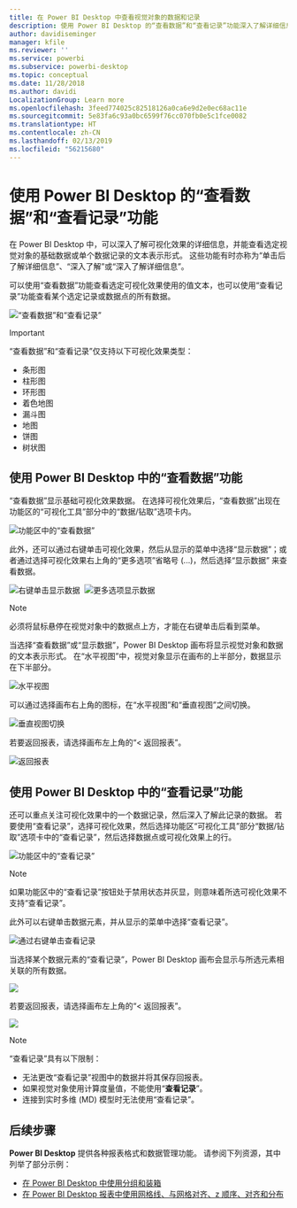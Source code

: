 ```yaml
---
title: 在 Power BI Desktop 中查看视觉对象的数据和记录
description: 使用 Power BI Desktop 的“查看数据”和“查看记录”功能深入了解详细信息
author: davidiseminger
manager: kfile
ms.reviewer: ''
ms.service: powerbi
ms.subservice: powerbi-desktop
ms.topic: conceptual
ms.date: 11/28/2018
ms.author: davidi
LocalizationGroup: Learn more
ms.openlocfilehash: 3feed774025c82518126a0ca6e9d2e0ec68ac11e
ms.sourcegitcommit: 5e83fa6c93a0bc6599f76cc070fb0e5c1fce0082
ms.translationtype: HT
ms.contentlocale: zh-CN
ms.lasthandoff: 02/13/2019
ms.locfileid: "56215680"
---
```

# <a name="use-see-data-and-see-records-in-power-bi-desktop"></a>使用 Power BI Desktop 的“查看数据”和“查看记录”功能
在 Power BI Desktop 中，可以深入了解可视化效果的详细信息，并能查看选定视觉对象的基础数据或单个数据记录的文本表示形式。 这些功能有时亦称为“单击后了解详细信息”、“深入了解”或“深入了解详细信息”。

可以使用“查看数据”功能查看选定可视化效果使用的值文本，也可以使用“查看记录”功能查看某个选定记录或数据点的所有数据。 

![“查看数据”和“查看记录”](media/desktop-see-data-see-records/see-data-record.png)

>[!IMPORTANT]
>“查看数据”和“查看记录”仅支持以下可视化效果类型：
>  - 条形图
>  - 柱形图
>  - 环形图
>  - 着色地图
>  - 漏斗图
>  - 地图
>  - 饼图
>  - 树状图

## <a name="use-see-data-in-power-bi-desktop"></a>使用 Power BI Desktop 中的“查看数据”功能

“查看数据”显示基础可视化效果数据。 在选择可视化效果后，“查看数据”出现在功能区的“可视化工具”部分中的“数据/钻取”选项卡内。

![功能区中的“查看数据”](media/desktop-see-data-see-records/see-data1.png)

此外，还可以通过右键单击可视化效果，然后从显示的菜单中选择“显示数据”；或者通过选择可视化效果右上角的“更多选项”省略号 (...)，然后选择“显示数据” 来查看数据。

![右键单击显示数据](media/desktop-see-data-see-records/see-data2.png)&nbsp;&nbsp;![更多选项显示数据](media/desktop-see-data-see-records/see-data3.png)

> [!NOTE]
> 必须将鼠标悬停在视觉对象中的数据点上方，才能在右键单击后看到菜单。

当选择“查看数据”或“显示数据”，Power BI Desktop 画布将显示视觉对象和数据的文本表示形式。 在“水平视图”中，视觉对象显示在画布的上半部分，数据显示在下半部分。 

![水平视图](media/desktop-see-data-see-records/see-data4a.png)

可以通过选择画布右上角的图标，在“水平视图”和“垂直视图”之间切换。

![垂直视图切换](media/desktop-see-data-see-records/see-data4.png)

若要返回报表，请选择画布左上角的“< 返回报表”。

![返回报表](media/desktop-see-data-see-records/see-data5.png)

## <a name="use-see-records-in-power-bi-desktop"></a>使用 Power BI Desktop 中的“查看记录”功能

还可以重点关注可视化效果中的一个数据记录，然后深入了解此记录的数据。 若要使用“查看记录”，选择可视化效果，然后选择功能区“可视化工具”部分“数据/钻取”选项卡中的“查看记录”，然后选择数据点或可视化效果上的行。 

![功能区中的“查看记录”](media/desktop-see-data-see-records/see-record1.png)

> [!NOTE]
> 如果功能区中的“查看记录”按钮处于禁用状态并灰显，则意味着所选可视化效果不支持“查看记录”。

此外可以右键单击数据元素，并从显示的菜单中选择“查看记录”。

![通过右键单击查看记录](media/desktop-see-data-see-records/see-record2.png)

当选择某个数据元素的“查看记录”，Power BI Desktop 画布会显示与所选元素相关联的所有数据。 

![](media/desktop-see-data-see-records/see-record3.png)

若要返回报表，请选择画布左上角的“< 返回报表”。

![](media/desktop-see-data-see-records/see-record4.png)

> [!NOTE]
>“查看记录”具有以下限制：
> - 无法更改“查看记录”视图中的数据并将其保存回报表。
> - 如果视觉对象使用计算度量值，不能使用“**查看记录**”。
> - 连接到实时多维 (MD) 模型时无法使用“查看记录”。

## <a name="next-steps"></a>后续步骤
**Power BI Desktop** 提供各种报表格式和数据管理功能。 请参阅下列资源，其中列举了部分示例：

* [在 Power BI Desktop 中使用分组和装箱](desktop-grouping-and-binning.md)
* [在 Power BI Desktop 报表中使用网格线、与网格对齐、z 顺序、对齐和分布](desktop-gridlines-snap-to-grid.md)

